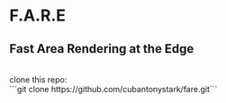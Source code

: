 # F.A.R.E
## Fast Area Rendering at the Edge
<br>
clone this repo:<br>
```git clone https://github.com/cubantonystark/fare.git```

